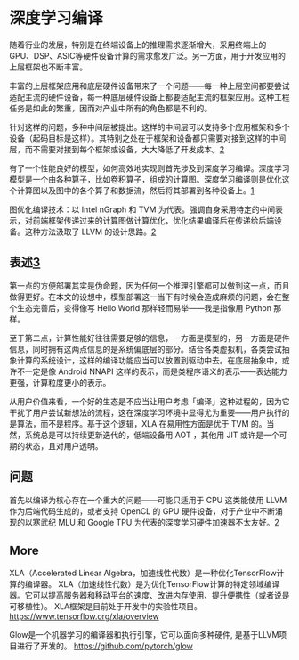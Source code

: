 # 深度学习编译

随着行业的发展，特别是在终端设备上的推理需求逐渐增大，采用终端上的 GPU、DSP、ASIC等硬件设备计算的需求愈发广泛。另一方面，用于开发应用的上层框架也不断丰富。

丰富的上层框架应用和底层硬件设备带来了一个问题——每一种上层空间都要尝试适配主流的硬件设备，每一种底层硬件设备上都要适配主流的框架应用。这种工程任务是如此的繁重，因而对产业中所有的角色都是不利的。

针对这样的问题，多种中间层被提出。这样的中间层可以支持多个应用框架和多个设备（起码目标是这样）。其特别之处在于框架和设备都只需要对接到这样的中间层，而不需要对接到每个框架或设备，大大降低了开发成本。[2]



有了一个性能良好的模型，如何高效地实现则首先涉及到深度学习编译。深度学习模型是一个由各种算子，比如卷积算子，组成的计算图。深度学习编译则是优化这个计算图以及图中的各个算子和数据流，然后将其部署到各种设备上。[1]

图优化编译技术：以 Intel nGraph 和 TVM 为代表。强调自身采用特定的中间表示，对前端框架传递过来的计算图做计算优化，优化结果编译后在传递给后端设备。这种方法汲取了 LLVM 的设计思路。[2]

## 表述[3]

第一点的方便部署其实是伪命题，因为任何一个推理引擎都可以做到这一点，而且做得更好。在本文的设想中，模型部署这一当下有时候会造成麻烦的问题，会在整个生态完善后，变得像写 Hello World 那样轻而易举——我是指像用 Python 那样。

至于第二点，计算性能好往往需要足够的信息，一方面是模型的，另一方面是硬件信息，同时拥有这两点信息的是系统偏底层的部分。结合各类虚拟机，各类尝试抽象计算的系统设计，这样的编译功能应当可以放置到驱动中去。在底层抽象中，或许不一定是像 Android NNAPI 这样的表示，而是类程序语义的表示——表达能力更强，计算粒度更小的表示。

从用户价值来看，一个好的生态是不应当让用户考虑「编译」这种过程的，因为它干扰了用户尝试新想法的流程，这在深度学习环境中显得尤为重要——用户执行的是算法，而不是程序。基于这个逻辑，XLA 在易用性方面是优于 TVM 的。当然，系统总是可以持续更新迭代的，低端设备用 AOT ，其他用 JIT 或许是一个可期的状态，且对用户透明。




## 问题

首先以编译为核心存在一个重大的问题——可能只适用于 CPU 这类能使用 LLVM 作为后端代码生成的，或者支持 OpenCL 的 GPU 硬件设备，对于产业中不断涌现的以寒武纪 MLU 和 Google TPU 为代表的深度学习硬件加速器不太友好。[2]

## More

XLA（Accelerated Linear Algebra，加速线性代数）是一种优化TensorFlow计算的编译器。 XLA（加速线性代数）是为优化TensorFlow计算的特定领域编译器。它可以提高服务器和移动平台的速度、改进内存使用、提升便携性（或者说是可移植性）。 XLA框架是目前处于开发中的实验性项目。
https://www.tensorflow.org/xla/overview

Glow是一个机器学习的编译器和执行引擎，它可以面向多种硬件, 是基于LLVM项目进行了开发的。
https://github.com/pytorch/glow

[1]: https://cs.nju.edu.cn/lands/research4.html?0.9399114761232291
[2]: https://jackwish.net/2018/on-android-nnapi.html
[3]: https://jackwish.net/2019/on-deep-learning-system.html
[4]: https://zhuanlan.zhihu.com/p/101544149s
